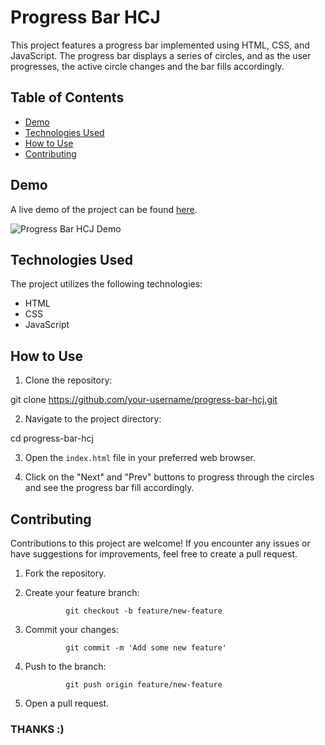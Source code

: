 # Progress Bar HCJ

This project features a progress bar implemented using HTML, CSS, and JavaScript. The progress bar displays a series of circles, and as the user progresses, the active circle changes and the bar fills accordingly.

## Table of Contents

- [Demo](#demo)
- [Technologies Used](#technologies-used)
- [How to Use](#how-to-use)
- [Contributing](#contributing)

## Demo

A live demo of the project can be found [here](https://github.com/KhuramShahzad-5335/ProgressBar---HCJ/blob/main/Assest/progress_bar.png?raw=true).

![Progress Bar HCJ Demo](https://your-image-link-goes-here.com)

## Technologies Used

The project utilizes the following technologies:

- HTML
- CSS
- JavaScript

## How to Use

1. Clone the repository:

git clone https://github.com/your-username/progress-bar-hcj.git


2. Navigate to the project directory:

cd progress-bar-hcj


3. Open the `index.html` file in your preferred web browser.

4. Click on the "Next" and "Prev" buttons to progress through the circles and see the progress bar fill accordingly.

## Contributing

Contributions to this project are welcome! If you encounter any issues or have suggestions for improvements, feel free to create a pull request.

1. Fork the repository.

2. Create your feature branch:

                git checkout -b feature/new-feature


3. Commit your changes:

                git commit -m 'Add some new feature'


4. Push to the branch:

                git push origin feature/new-feature


5. Open a pull request.

### THANKS :)


